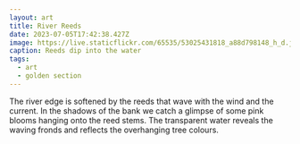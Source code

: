 ```yaml
---
layout: art
title: River Reeds
date: 2023-07-05T17:42:38.427Z
image: https://live.staticflickr.com/65535/53025431818_a88d798148_h_d.jpg
caption: Reeds dip into the water
tags:
  - art
  - golden section
---
```

The river edge is softened by the reeds that wave with the wind and the current. In the shadows of the bank we catch a glimpse of some pink blooms hanging onto the reed stems. The transparent water reveals the waving fronds and reflects the overhanging tree colours.